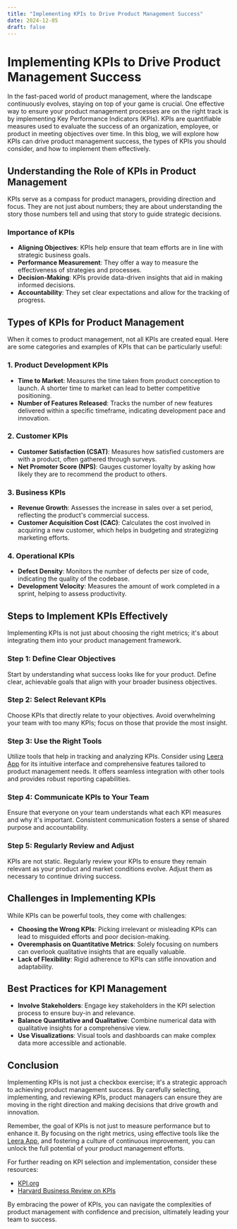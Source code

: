 ```yaml
---
title: "Implementing KPIs to Drive Product Management Success"
date: 2024-12-05
draft: false
---
```

# Implementing KPIs to Drive Product Management Success

In the fast-paced world of product management, where the landscape continuously evolves, staying on top of your game is crucial. One effective way to ensure your product management processes are on the right track is by implementing Key Performance Indicators (KPIs). KPIs are quantifiable measures used to evaluate the success of an organization, employee, or product in meeting objectives over time. In this blog, we will explore how KPIs can drive product management success, the types of KPIs you should consider, and how to implement them effectively.

## Understanding the Role of KPIs in Product Management

KPIs serve as a compass for product managers, providing direction and focus. They are not just about numbers; they are about understanding the story those numbers tell and using that story to guide strategic decisions.

### Importance of KPIs

- **Aligning Objectives**: KPIs help ensure that team efforts are in line with strategic business goals.
- **Performance Measurement**: They offer a way to measure the effectiveness of strategies and processes.
- **Decision-Making**: KPIs provide data-driven insights that aid in making informed decisions.
- **Accountability**: They set clear expectations and allow for the tracking of progress.

## Types of KPIs for Product Management

When it comes to product management, not all KPIs are created equal. Here are some categories and examples of KPIs that can be particularly useful:

### 1. **Product Development KPIs**

- **Time to Market**: Measures the time taken from product conception to launch. A shorter time to market can lead to better competitive positioning.
- **Number of Features Released**: Tracks the number of new features delivered within a specific timeframe, indicating development pace and innovation.

### 2. **Customer KPIs**

- **Customer Satisfaction (CSAT)**: Measures how satisfied customers are with a product, often gathered through surveys.
- **Net Promoter Score (NPS)**: Gauges customer loyalty by asking how likely they are to recommend the product to others.

### 3. **Business KPIs**

- **Revenue Growth**: Assesses the increase in sales over a set period, reflecting the product's commercial success.
- **Customer Acquisition Cost (CAC)**: Calculates the cost involved in acquiring a new customer, which helps in budgeting and strategizing marketing efforts.

### 4. **Operational KPIs**

- **Defect Density**: Monitors the number of defects per size of code, indicating the quality of the codebase.
- **Development Velocity**: Measures the amount of work completed in a sprint, helping to assess productivity.

## Steps to Implement KPIs Effectively

Implementing KPIs is not just about choosing the right metrics; it's about integrating them into your product management framework.

### Step 1: Define Clear Objectives

Start by understanding what success looks like for your product. Define clear, achievable goals that align with your broader business objectives.

### Step 2: Select Relevant KPIs

Choose KPIs that directly relate to your objectives. Avoid overwhelming your team with too many KPIs; focus on those that provide the most insight.

### Step 3: Use the Right Tools

Utilize tools that help in tracking and analyzing KPIs. Consider using [Leera App](https://leera.app) for its intuitive interface and comprehensive features tailored to product management needs. It offers seamless integration with other tools and provides robust reporting capabilities.

### Step 4: Communicate KPIs to Your Team

Ensure that everyone on your team understands what each KPI measures and why it's important. Consistent communication fosters a sense of shared purpose and accountability.

### Step 5: Regularly Review and Adjust

KPIs are not static. Regularly review your KPIs to ensure they remain relevant as your product and market conditions evolve. Adjust them as necessary to continue driving success.

## Challenges in Implementing KPIs

While KPIs can be powerful tools, they come with challenges:

- **Choosing the Wrong KPIs**: Picking irrelevant or misleading KPIs can lead to misguided efforts and poor decision-making.
- **Overemphasis on Quantitative Metrics**: Solely focusing on numbers can overlook qualitative insights that are equally valuable.
- **Lack of Flexibility**: Rigid adherence to KPIs can stifle innovation and adaptability.

## Best Practices for KPI Management

- **Involve Stakeholders**: Engage key stakeholders in the KPI selection process to ensure buy-in and relevance.
- **Balance Quantitative and Qualitative**: Combine numerical data with qualitative insights for a comprehensive view.
- **Use Visualizations**: Visual tools and dashboards can make complex data more accessible and actionable.

## Conclusion

Implementing KPIs is not just a checkbox exercise; it's a strategic approach to achieving product management success. By carefully selecting, implementing, and reviewing KPIs, product managers can ensure they are moving in the right direction and making decisions that drive growth and innovation.

Remember, the goal of KPIs is not just to measure performance but to enhance it. By focusing on the right metrics, using effective tools like the [Leera App](https://leera.app), and fostering a culture of continuous improvement, you can unlock the full potential of your product management efforts.

For further reading on KPI selection and implementation, consider these resources:

- [KPI.org](https://kpi.org/)
- [Harvard Business Review on KPIs](https://hbr.org/)

By embracing the power of KPIs, you can navigate the complexities of product management with confidence and precision, ultimately leading your team to success.